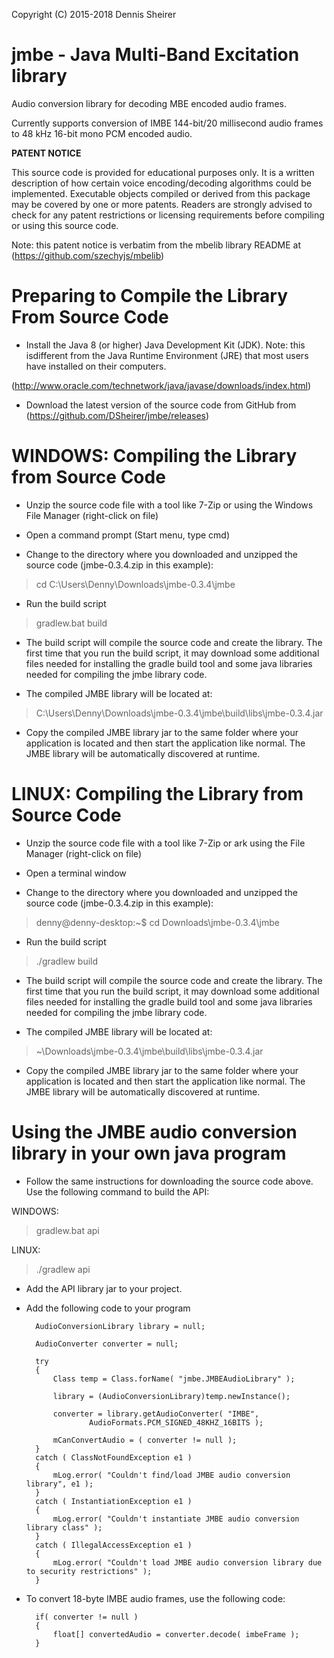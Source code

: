 Copyright (C) 2015-2018 Dennis Sheirer

# jmbe - Java Multi-Band Excitation library

Audio conversion library for decoding MBE encoded audio frames.
  
Currently supports conversion of IMBE 144-bit/20 millisecond audio frames to 48 kHz 16-bit mono PCM encoded audio.

**PATENT NOTICE**

This source code is provided for educational purposes only.  It is a written
description of how certain voice encoding/decoding algorithms could be
implemented.  Executable objects compiled or derived from this package may be
covered by one or more patents.  Readers are strongly advised to check for any
patent restrictions or licensing requirements before compiling or using this
source code.

Note: this patent notice is verbatim from the mbelib library README at (https://github.com/szechyjs/mbelib)

# Preparing to Compile the Library From Source Code

* Install the Java 8 (or higher) Java Development Kit (JDK). Note: this isdifferent from the Java Runtime
Environment (JRE) that most users have installed on their computers.
	
(http://www.oracle.com/technetwork/java/javase/downloads/index.html)
	
* Download the latest version of the source code from GitHub from (https://github.com/DSheirer/jmbe/releases)

# WINDOWS: Compiling the Library from Source Code

* Unzip the source code file with a tool like 7-Zip or using the Windows File Manager (right-click on file)

* Open a command prompt (Start menu, type cmd)

* Change to the directory where you downloaded and unzipped the source code (jmbe-0.3.4.zip in this example):

> cd C:\Users\Denny\Downloads\jmbe-0.3.4\jmbe

* Run the build script

> gradlew.bat build

* The build script will compile the source code and create the library.  The first time that you run the build script,
it may download some additional files needed for installing the gradle build tool and some java libraries needed for
compiling the jmbe library code.

* The compiled JMBE library will be located at:

> C:\Users\Denny\Downloads\jmbe-0.3.4\jmbe\build\libs\jmbe-0.3.4.jar

* Copy the compiled JMBE library jar to the same folder where your application is located and then start the application
like normal.  The JMBE library will be automatically discovered at runtime.

# LINUX: Compiling the Library from Source Code

* Unzip the source code file with a tool like 7-Zip or ark using the File Manager (right-click on file)

* Open a terminal window

* Change to the directory where you downloaded and unzipped the source code (jmbe-0.3.4.zip in this example):

> denny@denny-desktop:~$ cd Downloads\jmbe-0.3.4\jmbe

* Run the build script

> ./gradlew build

* The build script will compile the source code and create the library.  The first time that you run the build script,
it may download some additional files needed for installing the gradle build tool and some java libraries needed for
compiling the jmbe library code.

* The compiled JMBE library will be located at:

> ~\Downloads\jmbe-0.3.4\jmbe\build\libs\jmbe-0.3.4.jar

* Copy the compiled JMBE library jar to the same folder where your application is located and then start the application
like normal.  The JMBE library will be automatically discovered at runtime.
	
# Using the JMBE audio conversion library in your own java program

* Follow the same instructions for downloading the source code above.  Use the following command to build the API:

WINDOWS:
> gradlew.bat api

LINUX:
> ./gradlew api

* Add the API library jar to your project.

* Add the following code to your program
	
		AudioConversionLibrary library = null;
		
		AudioConverter converter = null;
		
		try
		{
			Class temp = Class.forName( "jmbe.JMBEAudioLibrary" );
			
			library = (AudioConversionLibrary)temp.newInstance();

			converter = library.getAudioConverter( "IMBE", 
					AudioFormats.PCM_SIGNED_48KHZ_16BITS );
			
			mCanConvertAudio = ( converter != null );
		} 
		catch ( ClassNotFoundException e1 )
		{
			mLog.error( "Couldn't find/load JMBE audio conversion library", e1 );
		}
		catch ( InstantiationException e1 )
		{
			mLog.error( "Couldn't instantiate JMBE audio conversion library class" );
		}
		catch ( IllegalAccessException e1 )
		{
			mLog.error( "Couldn't load JMBE audio conversion library due to security restrictions" );
		}
	
* To convert 18-byte IMBE audio frames, use the following code:

		if( converter != null )
		{
			float[] convertedAudio = converter.decode( imbeFrame );
		}
